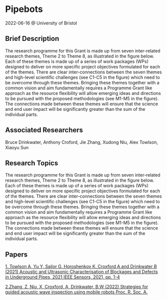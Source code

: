 # Pipebots

2022-06-16 @ University of Bristol

## Brief Description

The research programme for this Grant is made up from seven inter-related research themes, Theme 2 to Theme 8, as illustrated in the figure below. Each of these themes is made up of a series of work packages (WPs) designed to deliver on more specific project objectives formulated for each of the themes. There are clear inter-connections between the seven themes and high-level scientific challenges (see C1-C5 in the figure) which need to be overcome through these themes. Bringing these themes together with a common vision and aim fundamentally requires a Programme Grant like approach as the resource flexibility will allow emerging ideas and directions to be pursued with the proposed methodologies (see M1-M5 in the figure). The connections made between these themes will ensure that the science and end user impact will be significantly greater than the sum of the individual parts.

## Associated Researchers

Bruce Drinkwater, Anthony Croford, Jie Zhang, Xudong Niu, Alex Towlson, Xiaoyu Sun

## Research Topics

The research programme for this Grant is made up from seven inter-related research themes, Theme 2 to Theme 8, as illustrated in the figure below. Each of these themes is made up of a series of work packages (WPs) designed to deliver on more specific project objectives formulated for each of the themes. There are clear inter-connections between the seven themes and high-level scientific challenges (see C1-C5 in the figure) which need to be overcome through these themes. Bringing these themes together with a common vision and aim fundamentally requires a Programme Grant like approach as the resource flexibility will allow emerging ideas and directions to be pursued with the proposed methodologies (see M1-M5 in the figure). The connections made between these themes will ensure that the science and end user impact will be significantly greater than the sum of the individual parts.

## Papers
[1. Towlson A, Yu Y, Sailor G, Horoshenkov K,  Croxford A and Drinkwater B (2021) Acoustic and Ultrasonic Characterisation of Blockages and Defects in Underground Pipes, 2021 IEEE Sensors, 2021, pp. 1-4](doi:10.1109/SENSORS47087.2021.9639823)

[2.Zhang, Z, Niu, X, Croxford, A, Drinkwater, B.W (2022) Strategies for guided acoustic wave inspection using mobile robots Proc. R. Soc. A.](http://doi.org/10.1098/rspa.2021.0762)
